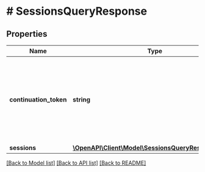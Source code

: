 # # SessionsQueryResponse

## Properties

Name | Type | Description | Notes
------------ | ------------- | ------------- | -------------
**continuation_token** | **string** | Token służący do pobrania kolejnej strony wyników. Jeśli jest pusty, to nie ma kolejnych stron. | [optional]
**sessions** | [**\OpenAPI\Client\Model\SessionsQueryResponseItem[]**](SessionsQueryResponseItem.md) | Lista sesji. |

[[Back to Model list]](../../README.md#models) [[Back to API list]](../../README.md#endpoints) [[Back to README]](../../README.md)

